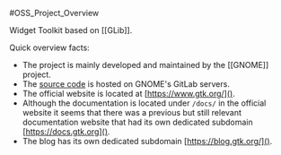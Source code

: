 #OSS_Project_Overview

Widget Toolkit based on [[GLib]].

Quick overview facts:

- The project is mainly developed and maintained by the [[GNOME]] project.
- The [source code](https://gitlab.gnome.org/GNOME/gtk/) is hosted on GNOME's GitLab servers.
- The official website is located at [https://www.gtk.org/]().
- Although the documentation is located under `/docs/` in the official website it seems that there was a previous but still relevant documentation website that had its own dedicated subdomain [https://docs.gtk.org]().
- The blog has its own dedicated subdomain [https://blog.gtk.org/]().